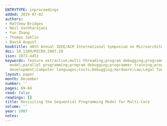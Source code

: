 ```yaml
---
ENTRYTYPE: inproceedings
added: 2019-07-02
authors:
- Matthew Bridges
- Neil Vachharajani
- Yun Zhang
- Thomas Jablin
- David August
booktitle: 40th Annual IEEE/ACM International Symposium on Microarchitecture (MICRO 2007)
doi: 10.1109/MICRO.2007.20
issn: 1072-4451
keywords: feature extraction;multi-threading;program debugging;programming languages;software engineering;SPEC CINT2000 suite;automatic thread extraction;multicore
  model;parallel programming;program debugging;programmer training;programming languages;sequential programming model;single-threaded programming;software
  development;Computer languages;Costs;Debugging;Hardware;Law;Legal factors;Parallel programming;Programming profession;System recovery;Yarn
layout: paper
month: December
number: ''
pages: 69-84
read: false
readings: []
title: Revisiting the Sequential Programming Model for Multi-Core
volume: ''
year: 2007
notes:
---
```

